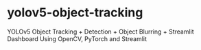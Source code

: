 # yolov5-object-tracking
YOLOv5 Object Tracking + Detection + Object Blurring + Streamlit Dashboard Using OpenCV, PyTorch and Streamlit

